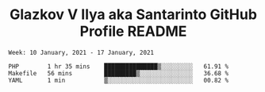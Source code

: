 <h1 align="center">Glazkov V Ilya aka Santarinto GitHub Profile README</h1>

<!--START_SECTION:waka-->
```text
Week: 10 January, 2021 - 17 January, 2021

PHP        1 hr 35 mins    ███████████████▒░░░░░░░░░   61.91 % 
Makefile   56 mins         █████████▒░░░░░░░░░░░░░░░   36.68 % 
YAML       1 min           ▒░░░░░░░░░░░░░░░░░░░░░░░░   00.82 % 
```
<!--END_SECTION:waka-->